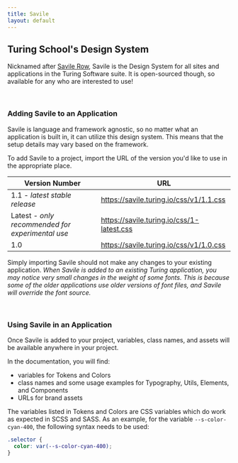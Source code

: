 ```yaml
---
title: Savile
layout: default
---
```


## Turing School's Design System

Nicknamed after <a class="s-link" href="https://en.wikipedia.org/wiki/Savile_Row" target="blank">Savile Row</a>, Savile is the Design System for all sites and applications in the Turing Software suite. It is open-sourced though, so available for any who are interested to use!

<br>

### Adding Savile to an Application

Savile is language and framework agnostic, so no matter what an application is built in, it can utilize this design system. This means that the setup details may vary based on the framework.

To add Savile to a project, import the URL of the version you'd like to use in the appropriate place. 

<table class="spaced-table">
  <thead>
    <tr class="table-head-row">
      <th>Version Number</th>
      <th>URL</th>
    </tr>
  </thead>
  <tbody>
    <tr class="table-row">
      <td class="token-title-cell">1.1 - <em>latest stable release</em></td>
      <td class="token-title-cell">
        <a class="s-link" href="https://savile.turing.io/css/v1/1.1.css" target="blank">https://savile.turing.io/css/v1/1.1.css</a>
      </td>
    </tr>
    <tr class="table-row">
      <td class="token-title-cell">Latest - <em>only recommended for experimental use</em></td>
      <td class="token-title-cell">
        <a class="s-link" href="https://savile.turing.io/css/1-latest.css" target="blank">https://savile.turing.io/css/1-latest.css</a>
      </td>
    </tr>
    <tr class="table-row">
      <td class="token-title-cell">1.0</td>
      <td class="token-title-cell">
        <a class="s-link" href="https://savile.turing.io/css/v1/1.0.css" target="blank">https://savile.turing.io/css/v1/1.0.css</a>
      </td>
    </tr>
  </tbody>
</table>

Simply importing Savile should not make any changes to your existing application. _When Savile is added to an existing Turing application, you may notice very small changes in the weight of some fonts. This is because some of the older applications use older versions of font files, and Savile will override the font source._

<br>

### Using Savile in an Application

Once Savile is added to your project, variables, class names, and assets will be available anywhere in your project. 

In the documentation, you will find:
- variables for Tokens and Colors
- class names and some usage examples for Typography, Utils, Elements, and Components
- URLs for brand assets

The variables listed in Tokens and Colors are CSS variables which do work as expected in SCSS and SASS. As an example, for the variable `--s-color-cyan-400`, the following syntax needs to be used:

```css
.selector {
  color: var(--s-color-cyan-400);
}
```